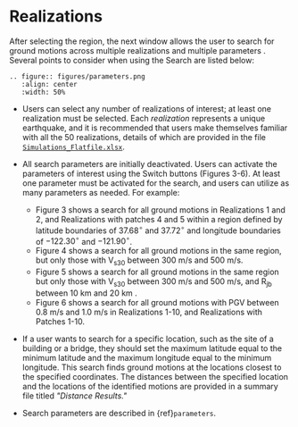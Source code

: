 # Realizations

After selecting the region, the next window allows the user to search for ground motions across multiple realizations and multiple parameters . Several points to consider when using the Search are listed below:

```{eval-rst}
.. figure:: figures/parameters.png
   :align: center
   :width: 50%

```

- Users can select any number of realizations of interest; at least one realization must be selected. 
  Each *realization* represents a unique earthquake, and it is recommended that users make themselves familiar with all the 50 realizations, details of which are provided in the file [`Simulations_Flatfile.xlsx`](Simulations_Flatfile.xlsx).

- All search parameters are initially deactivated. Users can activate the parameters of interest using the Switch buttons (Figures 3-6). 
  At least one parameter must be activated for the search, and users can utilize as many parameters as needed. For example:
  - Figure 3 shows a search for all ground motions in Realizations 1 and 2, and Realizations with patches 4 and 5 within a region defined by latitude boundaries of $37.68^{\circ}$ and $37.72^{\circ}$ and longitude boundaries of $-122.30^{\circ}$ and $-121.90^{\circ}$.
  - Figure 4 shows a search for all ground motions in the same region, but only those with $\mathrm{V}_{\mathrm{s} 30}$ between $300 \mathrm{~m} / \mathrm{s}$ and $500 \mathrm{~m} / \mathrm{s}$.
  - Figure 5 shows a search for all ground motions in the same region but only those with $\mathrm{V}_{\mathrm{s} 30}$ between $300 \mathrm{~m} / \mathrm{s}$ and $500 \mathrm{~m} / \mathrm{s}$, and $\mathrm{R}_{\mathrm{jb}}$ between 10 km and 20 km .
  - Figure 6 shows a search for all ground motions with PGV between $0.8 \mathrm{~m} / \mathrm{s}$ and $1.0 \mathrm{~m} / \mathrm{s}$ in Realizations 1-10, and Realizations with Patches 1-10.

- If a user wants to search for a specific location, such as the site of a building or a bridge, they should set the maximum latitude equal to the minimum latitude and the maximum longitude equal to the minimum longitude. 
  This search finds ground motions at the locations closest to the specified coordinates. 
  The distances between the specified location and the locations of the identified motions are provided in a summary file titled *"Distance Results."*
- Search parameters are described in {ref}`parameters`.

